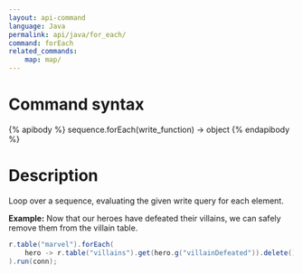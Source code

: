 ```yaml
---
layout: api-command
language: Java
permalink: api/java/for_each/
command: forEach
related_commands:
    map: map/
---
```


# Command syntax #

{% apibody %}
sequence.forEach(write_function) &rarr; object
{% endapibody %}

# Description #

Loop over a sequence, evaluating the given write query for each element.

__Example:__ Now that our heroes have defeated their villains, we can safely remove them from the villain table.

```java
r.table("marvel").forEach(
    hero -> r.table("villains").get(hero.g("villainDefeated")).delete()
).run(conn);
```
